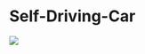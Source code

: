 # Self-Driving-Car
[![](http://img.youtube.com/vi/7ZLqC-S-KK4/0.jpg)](http://www.youtube.com/watch?v=7ZLqC-S-KK4 "Self Driving Car Nvidia Keras")
